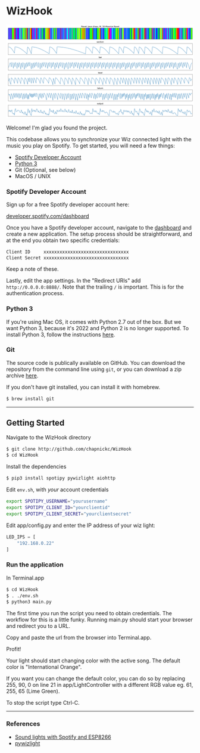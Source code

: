 
# WizHook

![](notebooks/ravel_ex.png?raw=true)

Welcome! I'm glad you found the project. 

This codebase allows you to synchronize your Wiz connected light 
with the music you play on Spotify. 
To get started, you will need a few things:

* [Spotify Developer Account](https://developer.spotify.com/dashboard)
* [Python 3](https://docs.python-guide.org/starting/install3/osx/)
* Git (Optional, see below)
* MacOS / UNIX

### Spotify Developer Account

Sign up for a free Spotify developer account here:

[developer.spotify.com/dashboard](https://developer.spotify.com/dashboard)

Once you have a Spotify developer account, navigate to the [dashboard](https://developer.spotify.com/dashboard)
and create a new application. The setup process should be straightforward, and at the end 
you obtain two specific credentials:

```
Client ID     xxxxxxxxxxxxxxxxxxxxxxxxxxxxxxxx
Client Secret xxxxxxxxxxxxxxxxxxxxxxxxxxxxxxxx
```

Keep a note of these.

Lastly, edit the app settings. In the "Redirect URIs" add `http://0.0.0.0:8888/`.
Note that the trailing `/` is important. 
This is for the authentication process.

### Python 3 

If you're using Mac OS, it comes with Python 2.7 out of the box.
But we want Python 3, because it's 2022 and Python 2 is no longer supported.
To install Python 3, follow the instructions [here](https://docs.python-guide.org/starting/install3/osx/).

### Git

The source code is publically available on GitHub. 
You can download the repository from the command line using `git`,
or you can download a zip archive 
[here](https://github.com/chapnickc/WizHook/archive/master.zip).

If you don't have git installed, you can install it with homebrew.

```sh
$ brew install git
```

-------------------

## Getting Started

Navigate to the WizHook directory

```sh
$ git clone http://github.com/chapnickc/WizHook
$ cd WizHook
```

Install the dependencies
```sh
$ pip3 install spotipy pywizlight aiohttp
```

Edit `env.sh`, with *your* account credentials

```sh
export SPOTIPY_USERNAME="yourusername"
export SPOTIPY_CLIENT_ID="yourclientid"
export SPOTIPY_CLIENT_SECRET="yourclientsecret"
```

Edit app/config.py and enter the IP address of your wiz light:
```py
LED_IPS = [
    "192.168.0.22"
]
```

### Run the application

In Terminal.app

```sh
$ cd WizHook
$ . ./env.sh
$ python3 main.py
```

The first time you run the script you need to obtain credentials.
The workflow for this is a little funky. Running main.py should 
start your browser and redirect you to a URL.

Copy and paste the url from the browser into Terminal.app.

Profit!

Your light should start changing color with the 
active song. The default color is "International Orange".

If you want you can change the default color, you can do so by replacing 255, 90, 0 on line 21 in app/LightController with a different RGB value eg. 61, 255, 65 (Lime Green).

To stop the script type Ctrl-C.

----------------------

### References

* [Sound lights with Spotify and ESP8266](https://nvbn.github.io/2019/12/17/spotify-soundlights/)
* [pywizlight](https://github.com/sbidy/pywizlight)


